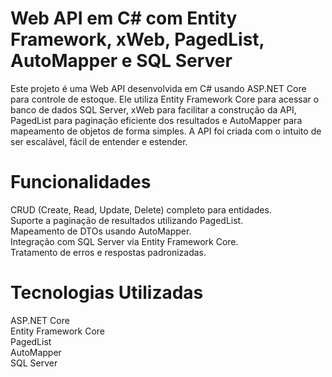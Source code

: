 # Web API em C# com Entity Framework, xWeb, PagedList, AutoMapper e SQL Server <br>
Este projeto é uma Web API desenvolvida em C# usando ASP.NET Core para controle de estoque. Ele utiliza Entity Framework Core para acessar o banco de dados SQL Server, xWeb para facilitar a construção da API, PagedList para paginação eficiente dos resultados e AutoMapper para mapeamento de objetos de forma simples. A API foi criada com o intuito de ser escalável, fácil de entender e estender.

# Funcionalidades <br>
CRUD (Create, Read, Update, Delete) completo para entidades. <br>
Suporte a paginação de resultados utilizando PagedList. <br>
Mapeamento de DTOs usando AutoMapper. <br>
Integração com SQL Server via Entity Framework Core. <br>
Tratamento de erros e respostas padronizadas. <br>

# Tecnologias Utilizadas
ASP.NET Core <br>
Entity Framework Core <br>
PagedList <br>
AutoMapper <br>
SQL Server <br>
